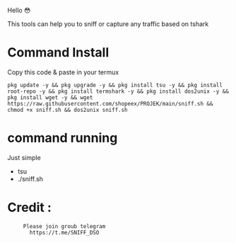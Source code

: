 Hello 😳

This tools can help you to sniff or capture any traffic
based on tshark

# Command Install
Copy this code & paste in your termux

```
pkg update -y && pkg upgrade -y && pkg install tsu -y && pkg install root-repo -y && pkg install termshark -y && pkg install dos2unix -y && pkg install wget -y && wget https://raw.githubusercontent.com/shopeex/PROJEK/main/sniff.sh && chmod +x sniff.sh && dos2unix sniff.sh
```

# command running

Just simple
- tsu
- ./sniff.sh



# Credit :
         Please join groub telegram
           https://t.me/SNIFF_DSO
